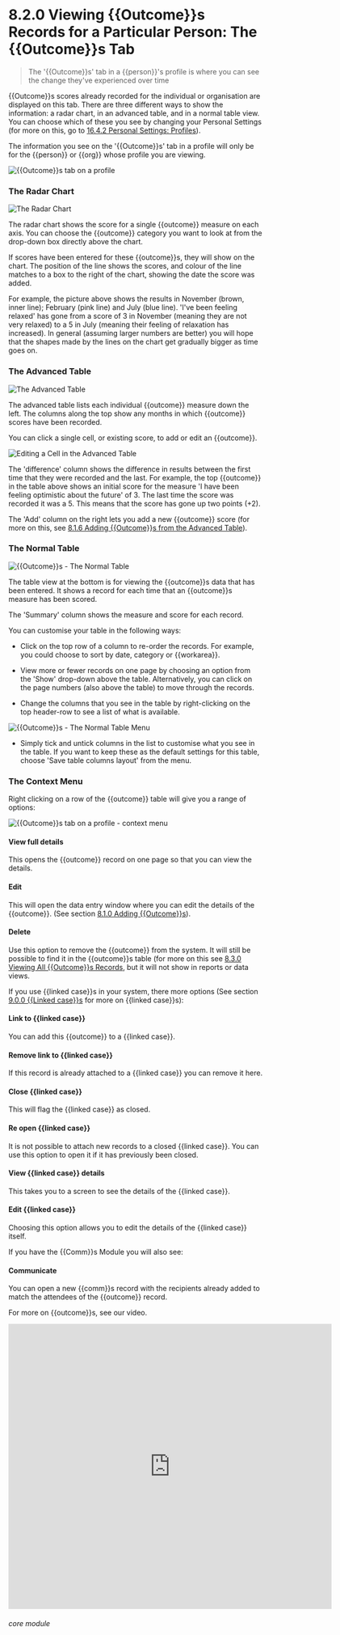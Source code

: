 # 8.2.0  <i class="fas fa-trophy"></i> Viewing {{Outcome}}s Records for a Particular Person: The {{Outcome}}s Tab

> The '{{Outcome}}s' tab in a {{person}}'s profile is where you can see the change they've experienced over time




{{Outcome}}s scores already recorded for the individual or organisation are displayed on this tab. There are three different ways to show the information: a radar chart, in an advanced table, and in a normal table view. You can choose which of these you see by changing your Personal Settings (for more on this, go to [16.4.2 Personal Settings: Profiles](/help/index/p/16.4.2)).

The information you see on the '{{Outcome}}s' tab in a profile will only be for the {{person}} or {{org}} whose profile you are viewing.

![{{Outcome}}s tab on a profile](50a.png)

### The Radar Chart

![The Radar Chart](8.2.0a.png)

The radar chart shows the score for a single {{outcome}} measure on each axis. You can choose the {{outcome}} category you want to look at from the drop-down box directly above the chart. 

If scores have been entered for these {{outcome}}s, they will show on the chart. The position of the line shows the scores, and colour of the line matches to a box to the right of the chart, showing the date the score was added.

For example, the picture above shows the results in November (brown, inner line); February (pink line) and July (blue line). 'I've been feeling relaxed' has gone from a score of 3 in November (meaning they are not very relaxed) to a 5 in July (meaning their feeling of relaxation has increased). In general (assuming larger numbers are better) you will hope that the shapes made by the lines on the chart get gradually bigger as time goes on.

### The Advanced Table 

![The Advanced Table](8.2.0b.png)

The advanced table lists each individual {{outcome}} measure down the left. The columns along the top show any months in which {{outcome}} scores have been recorded. 

You can click a single cell, or existing score, to add or edit an {{outcome}}. 

![Editing a Cell in the Advanced Table](8.2.0c.png)

The 'difference' column shows the difference in results between the first time that they were recorded and the last. For example, the top {{outcome}} in the table above shows an initial score for the measure 'I have been feeling optimistic about the future' of 3. The last time the score was recorded it was a 5. This means that the score has gone up two points (+2).

The 'Add' column on the right lets you add a new {{outcome}} score (for more on this, see [8.1.6 Adding {{Outcome}}s from the Advanced Table](/help/index/p/8.1.6)).

### The Normal Table

![{{Outcome}}s - The Normal Table](8.2.0d.png)

The table view at the bottom is for viewing the {{outcome}}s data that has been entered. It shows a record for each time that an {{outcome}}s measure has been scored. 

The 'Summary' column shows the measure and score for each record. 

You can customise your table in the following ways:

- Click on the top row of a column to re-order the records. For example, you could choose to sort by date, category or {{workarea}}. 

- View more or fewer records on one page by choosing an option from the 'Show' drop-down above the table. Alternatively, you can click on the page numbers (also above the table) to move through the records.

- Change the columns that you see in the table by right-clicking on the top header-row to see a list of what is available.

![{{Outcome}}s - The Normal Table Menu](8.2.0e.png)

- Simply tick and untick columns in the list to customise what you see in the table. If you want to keep these as the default settings for this table, choose 'Save table columns layout' from the menu.

### The Context Menu

Right clicking on a row of the {{outcome}} table will give you a range of options:

![{{Outcome}}s tab on a profile - context menu](50b.png)

#### View full details

This opens the {{outcome}} record on one page so that you can view the details.

#### Edit

This will open the data entry window where you can edit the details of the {{outcome}}. (See section [8.1.0 Adding {{Outcome}}s](/help/index/p/8.1.0)).

#### Delete

Use this option to remove the {{outcome}} from the system. It will still be possible to find it in the {{outcome}}s table (for more on this see [8.3.0 Viewing All {{Outcome}}s Records](/help/index/p/8.3.0), but it will not show in reports or data views.

If you use {{linked case}}s in your system, there more options (See section [9.0.0 {{Linked case}}s](/help/index/p/9.0.0) for more on {{linked case}}s):

#### Link to {{linked case}}

You can add this {{outcome}} to a {{linked case}}. 

#### Remove link to {{linked case}}

If this record is already attached to a {{linked case}} you can remove it here.

#### Close {{linked case}}

This will flag the {{linked case}} as closed.

#### Re open {{linked case}}

It is not possible to attach new records to a closed {{linked case}}. You can use this option to open it if it has previously been closed. 

#### View {{linked case}} details

This takes you to a screen to see the details of the {{linked case}}.

#### Edit {{linked case}}

Choosing this option allows you to edit the details of the {{linked case}} itself.

If you have the {{Comm}}s Module you will also see:

#### Communicate

You can open a new {{comm}}s record with the recipients already added to match the attendees of the {{outcome}} record.

For more on {{outcome}}s, see our video.

<iframe src="https://player.vimeo.com/video/282332458" width="640" height="564" frameborder="0" allow="autoplay; fullscreen" allowfullscreen></iframe>
 
 
###### core module

